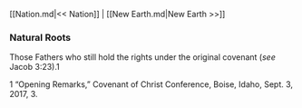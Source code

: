 [[Nation.md|<< Nation]]  |  [[New Earth.md|New Earth >>]]

### Natural Roots
Those Fathers who still hold the rights under the original covenant (*see* Jacob 3:23).1



1 “Opening Remarks,” Covenant of Christ Conference, Boise, Idaho, Sept. 3, 2017, 3.